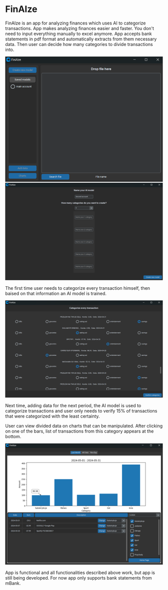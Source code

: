 # FinAIze
FinAIze is an app for analyzing finances which uses AI to categorize transactions.
App makes analyzing finances easier and faster. You don't need to input everything manually to excel anymore. App accepts bank statements in pdf format and automatically extracts from them necessary data. Then user can decide how many categories to divide transactions into.

<img src="images/img_1.png" alt="IMG 1" width="700"/>

<img src="images/img_3.png" alt="IMG 2" width="700"/>

The first time user needs to categorize every transaction himself, then baised on that information an AI model is trained.

<img src="images/img_4.png" alt="IMG 3" width="700"/>

Next time, adding data for the next period, the AI model is used to categorize transactions and user only needs to verify 15% of transactions that were categorized with the least certainty. 

User can view divided data on charts that can be manipulated. After clicking on one of the bars, list of transactions from this category appears at the bottom.

<img src="images/img_2.png" alt="IMG 4" width="700"/>

App is functional and all functionalities described above work, but app is still being developed. For now app only supports bank statements from mBank. 



